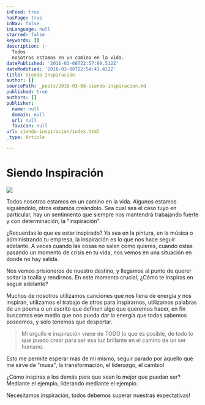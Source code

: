 ```yaml
---
inFeed: true
hasPage: true
inNav: false
inLanguage: null
starred: false
keywords: []
description: |-
  Todos
  nosotros estamos en un camino en la vida.
datePublished: '2016-03-08T22:57:09.512Z'
dateModified: '2016-03-08T22:54:41.412Z'
title: Siendo Inspiración
author: []
sourcePath: _posts/2016-03-08-siendo-inspiracion.md
published: true
authors: []
publisher:
  name: null
  domain: null
  url: null
  favicon: null
url: siendo-inspiracion/index.html
_type: Article

---
```

# Siendo Inspiración
![](https://s3-us-west-2.amazonaws.com/the-grid-img/p/9af79491e6542e118e3ef8480a87ddbddc7ae9f1.png)

Todos
nosotros estamos en un camino en la vida. Algunos estamos siguiéndolo, otros estamos creándolo. Sea cual sea el caso tuyo en particular, hay
un sentimiento que siempre nos mantendrá trabajando fuerte y con determinación,
la "inspiración".

¿Recuerdas lo que es
estar inspirado? Ya sea en la pintura, en la música o administrando tu empresa,
la inspiración es lo que nos hace seguir adelante.  A
veces cuando las cosas no salen como quieres, cuando estas pasando un momento
de crisis en tu vida, nos vemos en una situación en donde no hay salida.

Nos vemos prisioneros de nuestro destino, y
llegamos al punto de querer soltar la toalla y rendirnos.  En este momento crucial, ¿Cómo te inspiras en
seguir adelante?

Muchos
de nosotros utilizamos canciones que nos llena de energía y nos inspiran,
utilizamos el trabajo de otros para inspirarnos, utilizamos palabras de un
poema o un escrito que definen algo que queremos hacer, en fin buscamos ese
medio que nos pueda dar la energía que todos sabemos poseemos, y sólo tenemos
que despertar.

> Mi
> orgullo e inspiración viene de TODO lo que es posible, de todo lo que puedo crear
> para ser esa luz brillante en el camino de un ser humano.

Esto me permite esperar más de mi mismo,
seguir parado por aquello que me sirve de "musa", la transformación, el
liderazgo, el cambio!

¿Cómo
inspiras a los demás para que sean lo mejor que puedan ser? Mediante el
ejemplo, liderando mediante el ejemplo.

Necesitamos
inspiración, todos debemos superar nuestras expectativas!